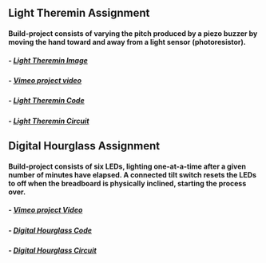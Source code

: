 ## Light Theremin Assignment

#### Build-project consists of varying the pitch produced by a piezo buzzer by moving the hand toward and away from a light sensor (photoresistor).   

#####  - <a href="https://github.com/AlVicente/physicalcomputing/blob/master/Homework/Week5%20-%20Feb%2012th/Light%20Theremin.png">Light Theremin Image</a>
 ##### - <a href="https://vimeo.com/256346145">Vimeo project video</a>  
 ##### - <a href="https://github.com/AlVicente/physicalcomputing/blob/master/Homework/Week5%20-%20Feb%2012th/Light%20Theremin%20Code">Light Theremin Code</a>
##### - <a href="https://github.com/AlVicente/physicalcomputing/blob/master/Homework/Week5%20-%20Feb%2012th/lightThereminCircuit.png">Light Theremin Circuit</a>

## Digital Hourglass Assignment

#### Build-project consists of six LEDs, lighting one-at-a-time after a given number of minutes have elapsed. A connected tilt switch resets the LEDs to off when the breadboard is physically inclined, starting the process over.

##### - <a href="https://vimeo.com/259503471">Vimeo project Video</a>

##### - <a href="https://github.com/AlVicente/physicalcomputing/blob/master/Homework/Week5%20-%20Feb%2012th/Digital%20Hourglass%20Code"> Digital Hourglass Code</a>

##### - <a href="https://github.com/AlVicente/physicalcomputing/blob/master/Homework/Week5%20-%20Feb%2012th/digitalHourglassCircuit.png"> Digital Hourglass Circuit</a>
